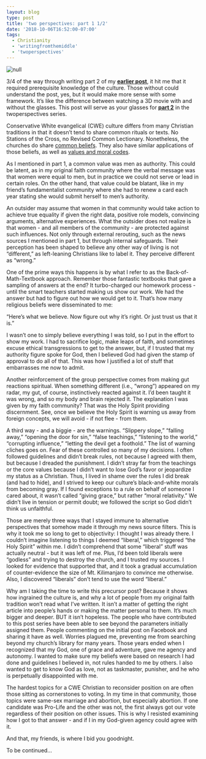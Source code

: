 ```yaml
---
layout: blog
type: post
title: 'two perspectives: part 1 1/2'
date: '2018-10-06T16:52:00-07:00'
tags:
  - Christianity
  - 'writingfromthemiddle'
  - 'twoperspectives'
---
```

![null](/images/uploads/3d-glasses-1413345-638x393.jpg)

3/4 of the way through writing part 2 of my [**earlier post**](https://www.facebook.com/photo.php?fbid=10156688766032387), it hit me that it required prerequisite knowledge of the culture. Those without could understand the post, yes, but it would make more sense with some framework. It’s like the difference between watching a 3D movie with and without the glasses. This post will serve as your glasses for [**part 2**](https://www.facebook.com/jessica.s.marquis/posts/10156723696197387) in the twoperspectives series.

Conservative White evangelical (CWE) culture differs from many Christian traditions in that it doesn’t tend to share common rituals or texts. No Stations of the Cross, no Revised Common Lectionary. Nonetheless, the churches do share [common beliefs](https://www.nae.net/what-is-an-evangelical/). They also have similar applications of those beliefs, as well as [values and moral codes](http://www.pewforum.org/2011/06/22/global-survey-beliefs/).

As I mentioned in part 1, a common value was men as authority. This could be latent, as in my original faith community where the verbal message was that women were equal to men, but in practice we could not serve or lead in certain roles. On the other hand, that value could be blatant, like in my friend’s fundamentalist community where she had to renew a card each year stating she would submit herself to men’s authority.

An outsider may assume that women in that community would take action to achieve true equality if given the right data, positive role models, convincing arguments, alternative experiences. What the outsider does not realize is that women - and all members of the community - are protected against such influences. Not only through external rerouting, such as the news sources I mentioned in part 1, but through internal safeguards. Their perception has been shaped to believe any other way of living is not “different,” as left-leaning Christians like to label it. They perceive different as “wrong.”

One of the prime ways this happens is by what I refer to as the Back-of-Math-Textbook approach. Remember those fantastic textbooks that gave a sampling of answers at the end? It turbo-charged our homework process - until the smart teachers started making us show our work. We had the answer but had to figure out how we would get to it. That’s how many religious beliefs were disseminated to me:

“Here’s what we believe. Now figure out why it’s right. Or just trust us that it is.”

I wasn’t one to simply believe everything I was told, so I put in the effort to show my work. I had to sacrifice logic, make leaps of faith, and sometimes excuse ethical transgressions to get to the answer, but, if I trusted that my authority figure spoke for God, then I believed God had given the stamp of approval to do all of that. This was how I justified a lot of stuff that embarrasses me now to admit.

Another reinforcement of the group perspective comes from making gut reactions spiritual. When something different (i.e., “wrong”) appeared on my radar, my gut, of course, instinctively reacted against it. I’d been taught it was wrong, and so my body and brain rejected it. The explanation I was given by my faith community? That was the Holy Spirit providing discernment. See, once we believe the Holy Spirit is warning us away from foreign concepts, we will avoid - if not flee - from them.

A third way - and a biggie - are the warnings. “Slippery slope,” “falling away,” “opening the door for sin,” “false teachings,” “listening to the world,” “corrupting influence,” “letting the devil get a foothold.” The list of warning cliches goes on. Fear of these controlled so many of my decisions. I often followed guidelines and didn’t break rules, not because I agreed with them, but because I dreaded the punishment. I didn’t stray far from the teachings or the core values because I didn’t want to lose God’s favor or jeopardize my status as a Christian. Thus, I lived in shame over the rules I did break (and had to hide), and I strived to keep our culture’s black-and-white morals from becoming gray. If I found exceptions to a rule on behalf of someone I cared about, it wasn’t called “giving grace,” but rather “moral relativity.” We didn’t live in tension or permit doubt; we followed the script so God didn’t think us unfaithful.

Those are merely three ways that I stayed immune to alternative perspectives that somehow made it through my news source filters. This is why it took me so long to get to objectivity: I thought I was already there. I couldn’t imagine listening to things I deemed “liberal,” which triggered “the Holy Spirit” within me. I didn’t comprehend that some “liberal” stuff was actually neutral - but it was left of me. Plus, I’d been told liberals were “godless” and trying to destroy the church, and I trusted my sources. I looked for evidence that supported that, and it took a gradual accumulation of counter-evidence the size of Mt. Kilimanjaro to convince me otherwise. Also, I discovered “liberals” don’t tend to use the word “liberal.”

Why am I taking the time to write this precursor post? Because it shows how ingrained the culture is, and why a lot of people from my original faith tradition won’t read what I’ve written. It isn’t a matter of getting the right article into people’s hands or making the matter personal to them. It’s much bigger and deeper. BUT it isn’t hopeless. The people who have contributed to this post series have been able to see beyond the parameters initially assigned them. People commenting on the initial post on Facebook and sharing it have as well. Worries plagued me, preventing me from searching beyond my church’s library for many years. Those years ended when I recognized that my God, one of grace and adventure, gave me agency and autonomy. I wanted to make sure my beliefs were based on research I had done and guidelines I believed in, not rules handed to me by others. I also wanted to get to know God as love, not as taskmaster, punisher, and he who is perpetually disappointed with me.

The hardest topics for a CWE Christian to reconsider position on are often those sitting as cornerstones to voting. In my time in that community, those topics were same-sex marriage and abortion, but especially abortion. If one candidate was Pro-Life and the other was not, the first always got our vote regardless of their position on other issues. This is why I resisted examining how I got to that answer - and if I in my God-given agency could agree with it.

And that, my friends, is where I bid you goodnight.

To be continued…
